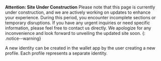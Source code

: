 **Attention: Site Under Construction**
Please note that this page is currently under construction, and we are actively working on updates to enhance your experience.
During this period, you encounter incomplete sections or temporary disruptions. If you have any urgent inquiries or need specific information, please feel free to contact us directly. We apologize for any inconvenience and look forward to unveiling the updated site soon.
{: .notice--warning}

A new identity can be created in the wallet app by the user creating a new profile. Each profile represents a separate identity.
